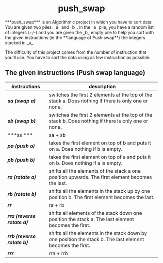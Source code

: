 <h1 align="center">push_swap</h1>
***push_swap*** is an Algorithmic project in which you have to sort data. You are given two piles: _a_ and _b_.
In the _a_ pile, you have a random list of integers (+/-) and you are given the _b_ empty pile to help you sort with the given instructions (in the **language of Push swap**)
the integers stacked in _a_.

The difficulty of this project comes from the number of instruction that you'll use. You have to sort the data using as few instruction as possible.

## The given instructions (Push swap language)

| instructions | description |
| --- | --- |
| ***sa (swap a)*** | switches the first 2 elements at the top of the stack a. Does nothing if there is only one or none. |
| ***sb (swap b)*** | switches the first 2 elements at the top of the stack b. Does nothing if there is only one or none. |
| ***ss *** | sa + sb |
| ***pa (push a)*** | takes the first element on top of b and puts it on a. Does nothing if b is empty. |
| ***pb (push b)*** | takes the first element on top of a and puts it on b. Does nothing if a is empty. |
| ***ra (rotate a)*** | shifts all the elements of the stack a one position upwards. The first element becomes the last. |
| ***rb (rotate b)*** | shifts all the elements in the stack up by one position b. The first element becomes the last. |
| ***rr*** | ra + rb |
| ***rra (reverse rotate a)*** | shifts all elements of the stack down one position the stack a. The last element becomes the first. |
| ***rrb (reverse rotate b)*** | shifts all the elements in the stack down by one position the stack b. The last element becomes the first. |
| ***rrr*** | rra + rrb |
